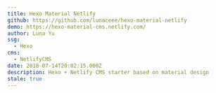 ```yaml
---
title: Hexo Material Netlify
github: https://github.com/lunaceee/hexo-material-netlify
demo: https://hexo-material-cms.netlify.com/
author: Luna Yu
ssg:
  - Hexo
cms:
  - NetlifyCMS
date: 2018-07-14T20:02:15.000Z
description: Hexo + Netlify CMS starter based on material design
stale: true
---
```

